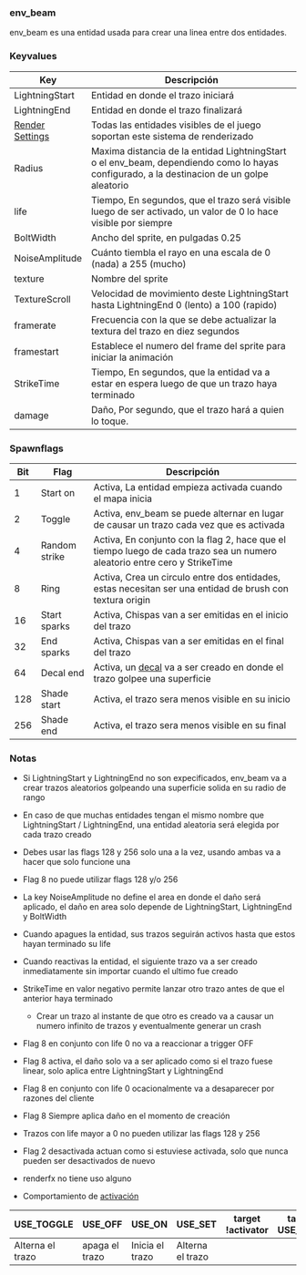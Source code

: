 ### env_beam

env_beam es una entidad usada para crear una linea entre dos entidades.

### Keyvalues

| Key | Descripción |
|-----|-------------|
| LightningStart | Entidad en donde el trazo iniciará
| LightningEnd | Entidad en donde el trazo finalizará
| [Render Settings](render_settings_spanish.md) | Todas las entidades visibles de el juego soportan este sistema de renderizado
| Radius | Maxima distancia de la entidad LightningStart o el env_beam, dependiendo como lo hayas configurado, a la destinacion de un golpe aleatorio
| life | Tiempo, En segundos, que el trazo será visible luego de ser activado, un valor de 0 lo hace visible por siempre
| BoltWidth | Ancho del sprite, en pulgadas 0.25
| NoiseAmplitude | Cuánto tiembla el rayo en una escala de 0 (nada) a 255 (mucho)
| texture | Nombre del sprite
| TextureScroll | Velocidad de movimiento deste LightningStart hasta LightningEnd 0 (lento) a 100 (rapido)
| framerate | Frecuencia con la que se debe actualizar la textura del trazo en diez segundos
| framestart | Establece el numero del frame del sprite para iniciar la animación
| StrikeTime | Tiempo, En segundos, que la entidad va a estar en espera luego de que un trazo haya terminado
| damage | Daño, Por segundo, que el trazo hará a quien lo toque.

### Spawnflags

| Bit | Flag | Descripción |
|-----|------|-------------|
| 1 | Start on | Activa, La entidad empieza activada cuando el mapa inicia
| 2 | Toggle | Activa, env_beam se puede alternar en lugar de causar un trazo cada vez que es activada
| 4 | Random strike | Activa, En conjunto con la flag 2, hace que el tiempo luego de cada trazo sea un numero aleatorio entre cero y StrikeTime
| 8 | Ring | Activa, Crea un circulo entre dos entidades, estas necesitan ser una entidad de brush con textura origin
| 16 | Start sparks | Activa, Chispas van a ser emitidas en el inicio del trazo 
| 32 | End sparks | Activa, Chispas van a ser emitidas en el final del trazo 
| 64 | Decal end | Activa, un [decal](decals_spanish.md) va a ser creado en donde el trazo golpee una superficie 
| 128 | Shade start | Activa, el trazo sera menos visible en su inicio
| 256 | Shade end | Activa, el trazo sera menos visible en su final

### Notas 

- Si LightningStart y LightningEnd no son expecificados, env_beam va a crear trazos aleatorios golpeando una superficie solida en su radio de rango

- En caso de que muchas entidades tengan el mismo nombre que LightningStart / LightningEnd, una entidad aleatoria será elegida por cada trazo creado

- Debes usar las flags 128 y 256 solo una a la vez, usando ambas va a hacer que solo funcione una

- Flag 8 no puede utilizar flags 128 y/o 256

- La key NoiseAmplitude no define el area en donde el daño será aplicado, el daño en area solo depende de LightningStart, LightningEnd y BoltWidth

- Cuando apagues la entidad, sus trazos seguirán activos hasta que estos hayan terminado su life

- Cuando reactivas la entidad, el siguiente trazo va a ser creado inmediatamente sin importar cuando el ultimo fue creado

- StrikeTime en valor negativo permite lanzar otro trazo antes de que el anterior haya terminado
	- Crear un trazo al instante de que otro es creado va a causar un numero infinito de trazos y eventualmente generar un crash

- Flag 8 en conjunto con life 0 no va a reaccionar a trigger OFF

- Flag 8 activa, el daño solo va a ser aplicado como si el trazo fuese linear, solo aplica entre LightningStart y LightningEnd

- Flag 8 en conjunto con life 0 ocacionalmente va a desaparecer por razones del cliente

- Flag 8 Siempre aplica daño en el momento de creación

- Trazos con life mayor a 0 no pueden utilizar las flags 128 y 256

- Flag 2 desactivada actuan como si estuviese activada, solo que nunca pueden ser desactivados de nuevo

- renderfx no tiene uso alguno

- Comportamiento de [activación](triggering_system_english.md)

| USE_TOGGLE | USE_OFF | USE_ON | USE_SET | target !activator | target USE_TYPE |
|------------|---------|--------|---------|------------|--------|
| Alterna el trazo | apaga el trazo | Inicia el trazo | Alterna el trazo |  |  |